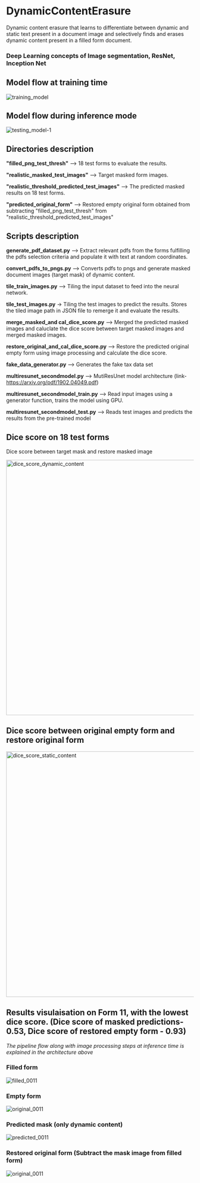 # DynamicContentErasure

Dynamic content erasure that learns to differentiate between dynamic and static text present in a document image and selectively finds and erases dynamic content present in a filled form document.

### Deep Learning concepts of Image segmentation, ResNet, Inception Net

## Model flow at training time

![training_model](https://user-images.githubusercontent.com/23450113/221436039-9daf6a9a-c393-40c7-8d52-8bb0959b0374.png)


## Model flow during inference mode

![testing_model-1](https://user-images.githubusercontent.com/23450113/221436069-6556c934-f29f-429b-8644-d3aa99c34ed1.png)



## Directories description

**"filled_png_test_thresh"**                    --> 18 test forms to evaluate the results.

**"realistic_masked_test_images"**              --> Target masked form images.

**"realistic_threshold_predicted_test_images"** --> The predicted masked results on 18 test forms.

**"predicted_original_form"**                   --> Restored empty original form obtained from subtracting "filled_png_test_thresh" from       "realistic_threshold_predicted_test_images"             


## Scripts description

**generate_pdf_dataset.py**      --> Extract relevant pdfs from the forms fulfilling the pdfs selection criteria and populate it with text at random coordinates.

**convert_pdfs_to_pngs.py**     --> Converts pdfs to pngs and generate masked document images (target mask) of dynamic content.

**tile_train_images.py**         --> Tiling the input dataset to feed into the neural network.

**tile_test_images.py**        -> Tiling the test images to predict the results. Stores the tiled image path in JSON file to remerge it and evaluate the results.

**merge_masked_and cal_dice_score.py**  --> Merged the predicted masked images and caluclate the dice score between target masked images and merged masked images.

**restore_original_and_cal_dice_score.py** --> Restore the predicted original empty form using image processing and calculate the dice score.

**fake_data_generator.py**       --> Generates the fake tax data set

**multiresunet_secondmodel.py**  --> MutiResUnet model architecture (link- https://arxiv.org/pdf/1902.04049.pdf)

**multiresunet_secondmodel_train.py**   --> Read input images using a generator function, trains the model using GPU.

**multiresunet_secondmodel_test.py**    --> Reads test images and predicts the results from the pre-trained model


## Dice score on 18 test forms

Dice score between target mask and restore masked image

<img width="683" alt="dice_score_dynamic_content" src="https://user-images.githubusercontent.com/23450113/114979647-8e4d3780-9e8b-11eb-8cdb-8ad7e99b41fb.png">

## Dice score between original empty form and restore original form

<img width="657" alt="dice_score_static_content" src="https://user-images.githubusercontent.com/23450113/114979651-8f7e6480-9e8b-11eb-8867-20a1ff74301a.png">


## Results visulaisation on Form 11, with the lowest dice score. (Dice score of masked predictions- 0.53, Dice score of restored empty form - 0.93)

*The pipeline flow along with image processing steps at inference time is explained in the architecture above*

### Filled form
![filled_0011](https://user-images.githubusercontent.com/23450113/221437032-cbfbb71c-2168-4061-94d1-af678c47727b.png)

### Empty form
![original_0011](https://user-images.githubusercontent.com/23450113/221436779-bde8af78-abf4-4fa9-9d5d-bff6cb81481b.png)

### Predicted mask (only dynamic content)
![predicted_0011](https://user-images.githubusercontent.com/23450113/221436814-87c89d08-07c7-44ed-a23b-5de9c18d60a2.png)

### Restored original form (Subtract the mask image from filled form)
![original_0011](https://user-images.githubusercontent.com/23450113/221436866-51332389-cd1e-46d2-ab8b-db08d51b2e2b.png)
